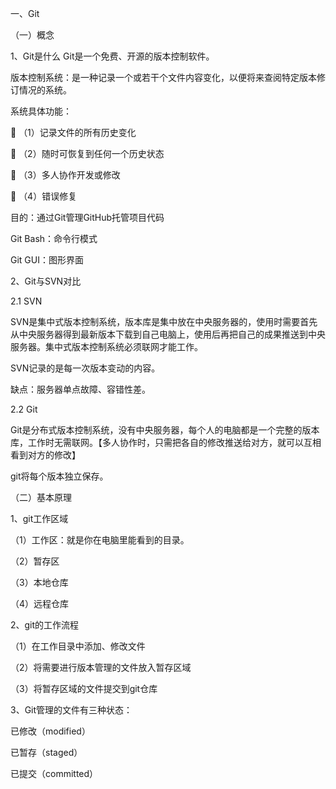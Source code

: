 一、Git


（一）概念

1、Git是什么
Git是一个免费、开源的版本控制软件。

版本控制系统：是一种记录一个或若干个文件内容变化，以便将来查阅特定版本修订情况的系统。

系统具体功能：

	（1）记录文件的所有历史变化

	（2）随时可恢复到任何一个历史状态

	（3）多人协作开发或修改

	（4）错误修复

目的：通过Git管理GitHub托管项目代码

Git Bash：命令行模式

Git GUI：图形界面


2、Git与SVN对比

2.1 SVN

SVN是集中式版本控制系统，版本库是集中放在中央服务器的，使用时需要首先从中央服务器得到最新版本下载到自己电脑上，使用后再把自己的成果推送到中央服务器。集中式版本控制系统必须联网才能工作。

SVN记录的是每一次版本变动的内容。

缺点：服务器单点故障、容错性差。

2.2 Git

Git是分布式版本控制系统，没有中央服务器，每个人的电脑都是一个完整的版本库，工作时无需联网。【多人协作时，只需把各自的修改推送给对方，就可以互相看到对方的修改】

git将每个版本独立保存。


（二）基本原理


1、git工作区域

（1）工作区：就是你在电脑里能看到的目录。

（2）暂存区

（3）本地仓库

（4）远程仓库


2、git的工作流程

（1）在工作目录中添加、修改文件

（2）将需要进行版本管理的文件放入暂存区域

（3）将暂存区域的文件提交到git仓库


3、Git管理的文件有三种状态：

已修改（modified）

已暂存（staged）

已提交（committed）




